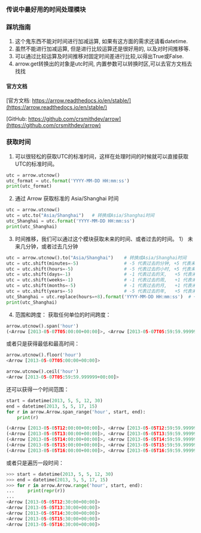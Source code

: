 <!--
 * @Description:
 * @Author: 焦国峰
 * @Github: https://github.com/clement-jiao
 * @Date: 2020-07-13 10:44:23
 * @LastEditors: clement-jiao
 * @LastEditTime: 2020-07-13 13:56:28
-->

### 传说中最好用的时间处理模块

### 踩坑指南
1. 这个鬼东西不能对时间进行加减运算, 如果有这方面的需求还请看datetime.
2. 虽然不能进行加减运算, 但是进行比较运算还是很好用的, 以及对时间推移等.
3. 可以通过比较运算及时间推移对固定时间差进行比较,以得出True或False.
4. arrow.get转换出的对象是utc时间, 内置参数可以转换时区,可以去官方文档去找找

#### 官方文档
[官方文档: https://arrow.readthedocs.io/en/stable/](https://arrow.readthedocs.io/en/stable/)

[GitHub: https://github.com/crsmithdev/arrow](https://github.com/crsmithdev/arrow)

### 获取时间
1. 可以很轻松的获取UTC的标准时间，这样在处理时间的时候就可以直接获取UTC的标准时间。
```python
utc = arrow.utcnow()
utc_format = utc.format('YYYY-MM-DD HH:mm:ss')
print(utc_format)
```
2. 通过 Arrow 获取标准的 Asia/Shanghai 时间
```python
utc = arrow.utcnow()
utc = utc.to("Asia/Shanghai")   # 转换成Asia/Shanghai时间
utc_Shanghai = utc.format('YYYY-MM-DD HH:mm:ss')
print(utc_Shanghai)
```
3. 时间推移，我们可以通过这个模块获取未来的时间、或者过去的时间。
1） 未来几分钟，或者过去几分钟
```python
utc = arrow.utcnow().to("Asia/Shanghai")    # 转换成Asia/Shanghai时间
utc = utc.shift(minutes=-5)                 # -5 代表过去的分钟, +5 代表未来的分钟
utc = utc.shift(hours=-5)                   # -5 代表过去的小时, +5 代表未来的小时
utc = utc.shift(days=-1)                    # -1 代表过去的天,   +5 代表未来的天
utc = utc.shift(weeks=-1)                   # -1 代表过去的周,   +1 代表未来的周
utc = utc.shift(months=-5)                  # -1 代表过去的月,   +1 代表未来的月
utc = utc.shift(years=-5)                   # -5 代表过去的年,   +5 代表未来的年
utc_Shanghai = utc.replace(hours=+8).format('YYYY-MM-DD HH:mm:ss')  # +8 可以转换成Asia/Shanghai时间
print(utc_Shanghai)
```

4. 范围和跨度：
获取任何单位的时间跨度：
```python
arrow.utcnow().span('hour')
(<Arrow [2013-05-07T05:00:00+00:00]>, <Arrow [2013-05-07T05:59:59.999999+00:00]>)
```
或者只是获得最低和最高时间：
```python
arrow.utcnow().floor('hour')
<Arrow [2013-05-07T05:00:00+00:00]>

arrow.utcnow().ceil('hour')
<Arrow [2013-05-07T05:59:59.999999+00:00]>
```
还可以获得一个时间范围：
```python
start = datetime(2013, 5, 5, 12, 30)
end = datetime(2013, 5, 5, 17, 15)
for r in arrow.Arrow.span_range('hour', start, end):
    print(r)

(<Arrow [2013-05-05T12:00:00+00:00]>, <Arrow [2013-05-05T12:59:59.999999+00:00]>)
(<Arrow [2013-05-05T13:00:00+00:00]>, <Arrow [2013-05-05T13:59:59.999999+00:00]>)
(<Arrow [2013-05-05T14:00:00+00:00]>, <Arrow [2013-05-05T14:59:59.999999+00:00]>)
(<Arrow [2013-05-05T15:00:00+00:00]>, <Arrow [2013-05-05T15:59:59.999999+00:00]>)
(<Arrow [2013-05-05T16:00:00+00:00]>, <Arrow [2013-05-05T16:59:59.999999+00:00]>)

```
或者只是遍历一段时间：
```python
>>> start = datetime(2013, 5, 5, 12, 30)
>>> end = datetime(2013, 5, 5, 17, 15)
>>> for r in arrow.Arrow.range('hour', start, end):
...     print(repr(r))
...
<Arrow [2013-05-05T12:30:00+00:00]>
<Arrow [2013-05-05T13:30:00+00:00]>
<Arrow [2013-05-05T14:30:00+00:00]>
<Arrow [2013-05-05T15:30:00+00:00]>
<Arrow [2013-05-05T16:30:00+00:00]>
```
